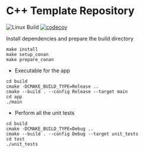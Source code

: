 # C++ Template Repository

![Linux Build](https://github.com/RayleighLord/CppTemplateConan/workflows/Ubuntu%20CI%20Test/badge.svg)
[![codecov](https://codecov.io/gh/RayleighLord/CppTemplateConan/branch/main/graph/badge.svg)](https://codecov.io/gh/RayleighLord/CppTemplateConan)

Install dependencies and prepare the build directory

```shell
make install
make setup_conan
make prepare_conan
```

- Executable for the app

```shell
cd build
cmake -DCMAKE_BUILD_TYPE=Release ..
cmake --build . --config Release --target main
cd app
./main
```

- Perform all the unit tests

```shell
cd build
cmake -DCMAKE_BUILD_TYPE=Debug ..
cmake --build . --config Debug --target unit_tests
cd test
./unit_tests
```
